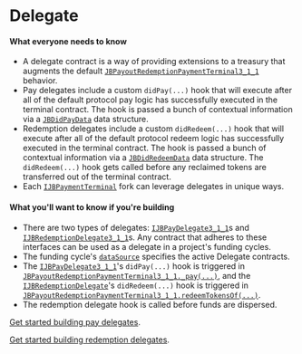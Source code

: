 # Delegate

#### What everyone needs to know

* A delegate contract is a way of providing extensions to a treasury that augments the default [`JBPayoutRedemptionPaymentTerminal3_1_1`](/docs/dev/v3/api/contracts/or-payment-terminals/or-abstract/jbpayoutredemptionpaymentterminal3_1_1.md) behavior.
* Pay delegates include a custom `didPay(...)` hook that will execute after all of the default protocol pay logic has successfully executed in the terminal contract. The hook is passed a bunch of contextual information via a [`JBDidPayData`](/docs/dev/v3/api/data-structures/jbdidpaydata.md) data structure.
* Redemption delegates include a custom `didRedeem(...)` hook that will execute after all of the default protocol redeem logic has successfully executed in the terminal contract. The hook is passed a bunch of contextual information via a [`JBDidRedeemData`](/docs/dev/v3/api/data-structures/jbdidredeemdata.md) data structure. The `didRedeem(...)` hook gets called before any reclaimed tokens are transferred out of the terminal contract.
* Each [`IJBPaymentTerminal`](/docs/dev/v3/api/interfaces/ijbpaymentterminal.md) fork can leverage delegates in unique ways.

#### What you'll want to know if you're building

* There are two types of delegates: [`IJBPayDelegate3_1_1`](/docs/dev/v3/api/interfaces/ijbpaydelegate3_1_1.md)s and [`IJBRedemptionDelegate3_1_1`](/docs/dev/v3/api/interfaces/ijbredemptiondelegate3_1_1.md)s. Any contract that adheres to these interfaces can be used as a delegate in a project's funding cycles.
* The funding cycle's [`dataSource`](data-source.md) specifies the active Delegate contracts.
* The [`IJBPayDelegate3_1_1`](/docs/dev/v3/api/interfaces/ijbpaydelegate3_1_1.md)'s `didPay(...)` hook is triggered in [`JBPayoutRedemptionPaymentTerminal3_1_1._pay(...)`](/docs/dev/v3/api/contracts/or-payment-terminals/or-abstract/jbpayoutredemptionpaymentterminal3_1_1.md#_pay), and the [`IJBRedemptionDelegate`](/docs/dev/v3/api/interfaces/ijbredemptiondelegate.md)'s `didRedeem(...)` hook is triggered in [`JBPayoutRedemptionPaymentTerminal3_1_1.redeemTokensOf(...)`](/docs/dev/v3/api/contracts/or-payment-terminals/or-abstract/jbpayoutredemptionpaymentterminal3_1_1.md#redeemtokensof).
* The redemption delegate hook is called before funds are dispersed.

[Get started building pay delegates](/docs/dev/v3/build/treasury-extensions/pay-delegate.md).

[Get started building redemption delegates](/docs/dev/v3/build/treasury-extensions/redemption-delegate.md).
